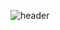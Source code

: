![header](https://capsule-render.vercel.app/api?type=waving&color=timeGradient&text=Welcome%20to%20Beomjun's%20GitHub%20👋&animation=twinkling&fontSize=35&fontAlignY=40&fontAlign=80&height=250)

<!--
**BeomjunKim123/BeomjunKim123** is a ✨ _special_ ✨ repository because its `README.md` (this file) appears on your GitHub profile.

Here are some ideas to get you started:

- 🔭 I’m currently working on ...
- 🌱 I’m currently learning ...
- 👯 I’m looking to collaborate on ...
- 🤔 I’m looking for help with ...
- 💬 Ask me about ...
- 📫 How to reach me: ...
- 😄 Pronouns: ...
- ⚡ Fun fact: ...
-->
